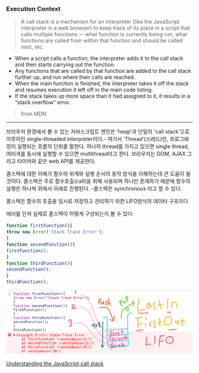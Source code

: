 ### Execution Context


> A call stack is a mechanism for an interpreter (like the JavaScript interpreter in a web browser) to keep track of its place in a script that calls multiple functions — what function is currently being run, what functions are called from within that function and should be called next, etc.

- When a script calls a function, the interpreter adds it to the call stack and then starts carrying out the function.
- Any functions that are called by that function are added to the call stack further up, and run where their calls are reached.
- When the main function is finished, the interpreter takes it off the stack and resumes execution it left off in the main code listing.
- If the stack takes up more space than it had assigned to it, it results in a "stack overflow" error.

> from MDN
 
---

브라우저 환경에서 볼 수 있는 자바스크립트 엔진은 'heap'과 단일의 'call stack'으로 이루어진 single-threaded interpreter이다.- 여기서 'Thread'(스레드)란, 프로그래밍이 실행되는 흐름의 단위를 말한다. 하나의 thread를 가지고 있으면 single thread, 여러개를 동시에 실행할 수 있으면 multithread라고 한다. 브라우저는 DOM, AJAX 그리고 타이머와 같은 web API를 제공한다.

콜스택에 대한 이해가 함수의 위계와 실행 순서의 동작 방식을 이해하는데 큰 도움이 될 것이다. 콜스택은 주로 함수호출(call)을 위해 사용되며 하나만 존재하기 때문에 함수의 실행은 하나씩 위에서 아래로 진행된다. -콜스택은 synchronous 라고 할 수 있다.

콜스택은 함수의 호출을 임시로 저장하고 관리하기 위한 LIFO방식의 데이터 구조이다. 

에러를 던져 실제로 콜스택이 어떻게 구성되는지 볼 수 있다.

```js
function firstFunction(){
throw new Error('Stack Trace Error');
}
function secondFunction(){
firstFunction();
}
function thirdFunction(){
secondFunction();
}
thirdFunction();
```

![콜스택이미지](./images/callstack.png)




[Understanding the JavaScript call stack](https://medium.freecodecamp.org/understanding-the-javascript-call-stack-861e41ae61d4)